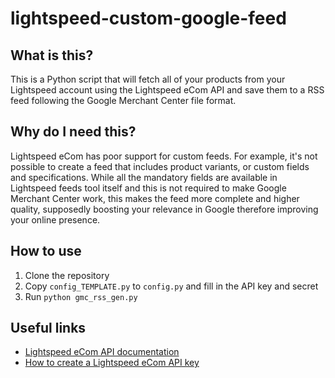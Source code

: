 # lightspeed-custom-google-feed

## What is this?

This is a Python script that will fetch all of your products from your Lightspeed account using the Lightspeed eCom API and save them to a RSS feed following the Google Merchant Center file format.

## Why do I need this?

Lightspeed eCom has poor support for custom feeds. For example, it's not possible to create a feed that includes product variants, or custom fields and specifications. While all the mandatory fields are available in Lightspeed feeds tool itself and this is not required to make Google Merchant Center work, this makes the feed more complete and higher quality, supposedly boosting your relevance in Google therefore improving your online presence.

## How to use

1. Clone the repository
2. Copy `config_TEMPLATE.py` to `config.py` and fill in the API key and secret
3. Run `python gmc_rss_gen.py`

## Useful links

- [Lightspeed eCom API documentation](https://developers.lightspeedhq.com/ecom/introduction/introduction/)
- [How to create a Lightspeed eCom API key](https://ecom-support.lightspeedhq.com/hc/en-us/articles/1260804034770-Creating-API-keys)

